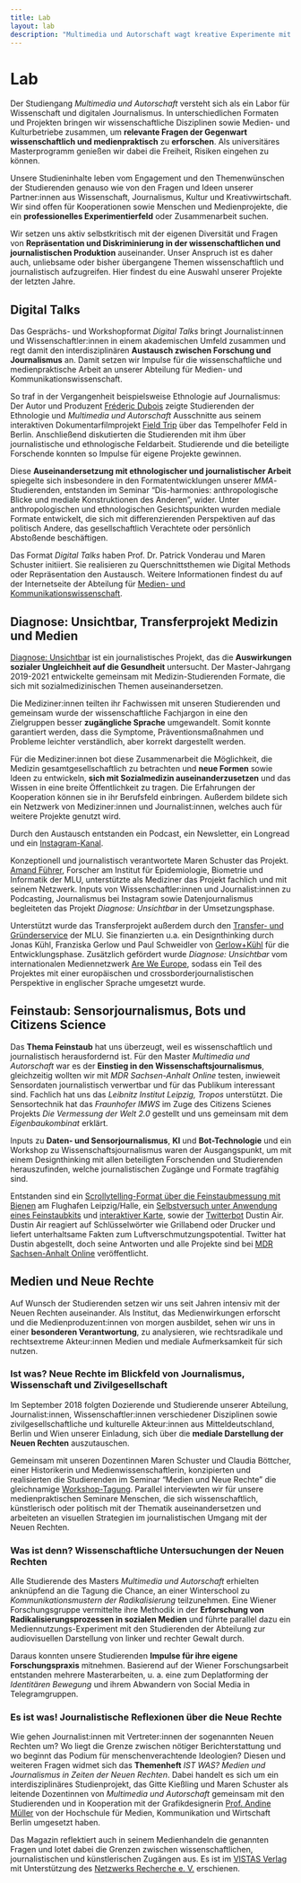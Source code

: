 ```yaml
---
title: Lab
layout: lab
description: "Multimedia und Autorschaft wagt kreative Experimente mit Medien, Journalismus und Wissenschaft. Dazu zählen interdisziplinäre Kooperationen, Vorträge und Tagungen."
---
```


# Lab

Der Studiengang _Multimedia und Autorschaft_ versteht sich als ein Labor für Wissenschaft und digitalen Journalismus. In unterschiedlichen Formaten und Projekten bringen wir wissenschaftliche Disziplinen sowie Medien- und Kulturbetriebe zusammen, um **relevante Fragen der Gegenwart wissenschaftlich und medienpraktisch** zu **erforschen**. Als universitäres Masterprogramm genießen wir dabei die Freiheit, Risiken eingehen zu können.

Unsere Studieninhalte leben vom Engagement und den Themenwünschen der Studierenden genauso wie von den Fragen und Ideen unserer Partner:innen aus Wissenschaft, Journalismus, Kultur und Kreativwirtschaft. Wir sind offen für Kooperationen sowie Menschen und Medienprojekte, die ein **professionelles Experimentierfeld** oder Zusammenarbeit suchen.

Wir setzen uns aktiv selbstkritisch mit der eigenen Diversität und Fragen von **Repräsentation und Diskriminierung in der wissenschaftlichen und journalistischen Produktion** auseinander. Unser Anspruch ist es daher auch, unliebsame oder bisher übergangene Themen wissenschaftlich und journalistisch aufzugreifen. Hier findest du eine Auswahl unserer Projekte der letzten Jahre.


## Digital Talks

Das  Gesprächs- und Workshopformat _Digital Talks_ bringt Journalist:innen und Wissenschaftler:innen in einem akademischen Umfeld zusammen und regt damit den interdisziplinären **Austausch zwischen Forschung und Journalismus** an. Damit setzen wir Impulse für die wissenschaftliche und medienpraktische Arbeit an unserer Abteilung für Medien- und Kommunikationswissenschaft.

So traf in der Vergangenheit beispielsweise Ethnologie auf Journalismus: Der Autor und Produzent [Fréderic Dubois](https://twitter.com/fredericdubois) zeigte Studierenden der Ethnologie und _Multimedia und Autorschaft_ Ausschnitte aus seinem interaktiven Dokumentarfilmprojekt [Field Trip](https://fieldtrip.tagesspiegel.de/) über das Tempelhofer Feld in Berlin. Anschließend diskutierten die Studierenden mit ihm über journalistische und ethnologische Feldarbeit. Studierende und die beteiligte Forschende konnten so Impulse für eigene Projekte gewinnen.

Diese **Auseinandersetzung mit ethnologischer und journalistischer Arbeit** spiegelte sich insbesondere in den Formatentwicklungen unserer _MMA_-Studierenden, entstanden im Seminar “Dis-harmonies: anthropologische Blicke und mediale Konstruktionen des Anderen”, wider. Unter anthropologischen und ethnologischen Gesichtspunkten wurden mediale Formate entwickelt, die sich mit differenzierenden Perspektiven auf das politisch Andere, das gesellschaftlich Verachtete oder persönlich Abstoßende beschäftigen.

Das Format _Digital Talks_ haben Prof. Dr. Patrick Vonderau und Maren Schuster initiiert. Sie realisieren zu Querschnittsthemen wie Digital Methods oder Repräsentation den Austausch. Weitere Informationen findest du auf der Internetseite der Abteilung für [Medien- und Kommunikationswissenschaft](https://www.medienkomm.uni-halle.de/initiativen/digital_talks/).

<a id="diagnose-unsichtbar"></a>

## Diagnose: Unsichtbar, Transferprojekt Medizin und Medien

[Diagnose: Unsichtbar](https://diagnose-unsichtbar.medienkomm.uni-halle.de/) ist ein journalistisches Projekt, das die **Auswirkungen sozialer Ungleichheit auf die Gesundheit** untersucht. Der Master-Jahrgang 2019-2021 entwickelte gemeinsam mit Medizin-Studierenden Formate, die sich mit sozialmedizinischen Themen auseinandersetzen.

Die Mediziner:innen teilten ihr Fachwissen mit unseren Studierenden und gemeinsam wurde der wissenschaftliche Fachjargon in eine den Zielgruppen besser **zugängliche Sprache** umgewandelt. Somit konnte garantiert werden, dass die Symptome, Präventionsmaßnahmen und Probleme leichter verständlich, aber korrekt dargestellt werden.

Für die Mediziner:innen bot diese Zusammenarbeit die Möglichkeit, die Medizin gesamtgesellschaftlich zu betrachten und **neue Formen** sowie Ideen zu entwickeln, **sich mit Sozialmedizin auseinanderzusetzen** und das Wissen in eine breite Öffentlichkeit zu tragen. Die Erfahrungen der Kooperation können sie in ihr Berufsfeld einbringen. Außerdem bildete sich ein Netzwerk von Mediziner:innen und Journalist:innen, welches auch für weitere Projekte genutzt wird.

Durch den Austausch entstanden ein Podcast, ein Newsletter, ein Longread und ein [Instagram-Kanal](https://www.instagram.com/bittere.pille/).

Konzeptionell und journalistisch verantwortete Maren Schuster das Projekt. [Amand Führer](https://www.medizin.uni-halle.de/einrichtungen/institute/medizinische-epidemiologie-biometrie-und-informatik/team/fuehrer-amand-gabriel), Forscher am Institut für Epidemiologie, Biometrie und Informatik der MLU, unterstützte als Mediziner das Projekt fachlich und mit seinem Netzwerk. Inputs von Wissenschaftler:innen und Journalist:innen zu Podcasting, Journalismus bei Instagram sowie Datenjournalismus begleiteten das Projekt _Diagnose: Unsichtbar_ in der Umsetzungsphase.

Unterstützt wurde das Transferprojekt außerdem durch den [Transfer- und Gründerservice](https://www.gruendung.uni-halle.de/?ref=mmautor.net) der MLU. Sie finanzierten u.a. ein Designthinking durch Jonas Kühl, Franziska Gerlow und Paul Schweidler von [Gerlow+Kühl](https://www.gerlow-kuehl.de/?ref=mmautor.net) für die Entwicklungsphase. Zusätzlich gefördert wurde _Diagnose: Unsichtbar_ vom internationalen Mediennetzwerk [Are We Europe](https://areweeurope.com/?ref=mmautor.net), sodass ein Teil des Projektes mit einer europäischen und crossborderjournalistischen Perspektive in englischer Sprache umgesetzt wurde.

<a id="feinstaub-projekt"></a>

## Feinstaub: Sensorjournalismus, Bots und Citizens Science

Das **Thema Feinstaub** hat uns überzeugt, weil es wissenschaftlich und journalistisch  herausfordernd ist. Für den Master _Multimedia und Autorschaft_ war es der **Einstieg in den Wissenschaftsjournalismus**, gleichzeitig wollten wir mit _MDR Sachsen-Anhalt Online_ testen, inwieweit Sensordaten journalistisch verwertbar und für das Publikum interessant sind.
Fachlich hat uns das _Leibnitz Institut Leipzig, Tropos_ unterstützt. Die Sensortechnik hat das _Fraunhofer IMWS_ im Zuge des Citizens Scienes Projekts _Die Vermessung der Welt 2.0_ gestellt und uns gemeinsam mit dem _Eigenbaukombinat_ erklärt.

Inputs zu **Daten- und Sensorjournalismus**, **KI** und **Bot-Technologie** und ein Workshop zu Wissenschaftsjournalismus waren der Ausgangspunkt, um mit einem Designthinking mit allen beteiligten Forschenden und Studierenden herauszufinden, welche journalistischen Zugänge und Formate tragfähig sind.

Entstanden sind ein [Scrollytelling-Format über die Feinstaubmessung mit Bienen](https://www.mdr.de/sachsen-anhalt/halle/halle/feinstaub-studentenprojekt-uni-halle-selbstversuch-studierende-messen-luftqualitaet-100.html) am Flughafen Leipzig/Halle, ein [Selbstversuch unter Anwendung eines Feinstaubkits](https://uploads.knightlab.com/storymapjs/8ec8795cc7925151c38f3538aae66555/feinstaubprojekt/index.html) und [interaktiver Karte](xhttps://uploads.knightlab.com/storymapjs/8ec8795cc7925151c38f3538aae66555/feinstaubprojekt/index.html), sowie der [Twitterbot](https://www.mdr.de/sachsen-anhalt/studentenprojekt-feinstaub-faq-100.html) Dustin Air. Dustin Air reagiert auf Schlüsselwörter wie Grillabend oder Drucker und liefert unterhaltsame Fakten zum Luftverschmutzungspotential. Twitter hat Dustin abgestellt, doch seine Antworten und alle Projekte sind bei [MDR Sachsen-Anhalt Online](https://www.mdr.de/sachsen-anhalt/index.html) veröffentlicht.

## Medien und Neue Rechte

Auf Wunsch der Studierenden setzen wir uns seit Jahren intensiv mit der Neuen Rechten auseinander. Als Institut, das Medienwirkungen erforscht und die Medienproduzent:innen von morgen ausbildet, sehen wir uns in einer **besonderen Verantwortung**, zu analysieren, wie rechtsradikale und rechtsextreme Akteur:innen Medien und mediale Aufmerksamkeit für sich nutzen.

### Ist was? Neue Rechte im Blickfeld von Journalismus, Wissenschaft und Zivilgesellschaft

Im September 2018 folgten Dozierende und Studierende unserer Abteilung, Journalist:innen, Wissenschaftler:innen verschiedener Disziplinen sowie zivilgesellschaftliche und kulturelle Akteur:innen aus Mitteldeutschland, Berlin und Wien unserer Einladung, sich über die **mediale Darstellung der Neuen Rechten** auszutauschen.

Gemeinsam mit unseren Dozentinnen Maren Schuster und Claudia Böttcher, einer Historikerin und Medienwissenschaftlerin, konzipierten und realisierten die Studierenden im Seminar “Medien und Neue Rechte” die gleichnamige [Workshop-Tagung](https://www.campus-halensis.de/artikel/neue-rechte-inszenierungen-durchbrechen/?cok). Parallel interviewten wir für unsere medienpraktischen Seminare Menschen, die sich wissenschaftlich, künstlerisch oder politisch mit der Thematik auseinandersetzen und arbeiteten an visuellen Strategien im journalistischen Umgang mit der Neuen Rechten.

### Was ist denn? Wissenschaftliche Untersuchungen der Neuen Rechten

Alle Studierende des Masters _Multimedia und Autorschaft_ erhielten anknüpfend an die Tagung die Chance, an einer Winterschool zu _Kommunikationsmustern der Radikalisierung_ teilzunehmen. Eine Wiener Forschungsgruppe vermittelte ihre Methodik in der **Erforschung von Radikalisierungsprozessen in sozialen Medien** und führte parallel dazu ein Mediennutzungs-Experiment mit den Studierenden der Abteilung zur audiovisuellen Darstellung von linker und rechter Gewalt durch.

Daraus konnten unsere Studierenden **Impulse für ihre eigene Forschungspraxis** mitnehmen. Basierend auf der Wiener Forschungsarbeit entstanden mehrere Masterarbeiten, u. a. eine zum Deplatforming der _Identitären Bewegung_ und ihrem Abwandern von Social Media in Telegramgruppen.

### Es ist was! Journalistische Reflexionen über die Neue Rechte

Wie gehen Journalist:innen mit Vertreter:innen der sogenannten Neuen Rechten um? Wo liegt die Grenze zwischen nötiger Berichterstattung und wo beginnt das Podium für menschenverachtende Ideologien? Diesen und weiteren Fragen widmet sich das **Themenheft** _IST WAS? Medien und Journalismus in Zeiten der Neuen Rechten_. Dabei handelt es sich um ein interdisziplinäres Studienprojekt, das Gitte Kießling und Maren Schuster als leitende Dozentinnen von _Multimedia und Autorschaft_ gemeinsam mit den Studierenden und in Kooperation mit der Grafikdesignerin [Prof. Andine Müller](https://www.hmkw.de/hochschule/lehrende/fachbereich-design/andine-mueller/) von der Hochschule für Medien, Kommunikation und Wirtschaft Berlin umgesetzt haben.

Das Magazin reflektiert auch in seinem Medienhandeln die genannten Fragen und lotet dabei die Grenzen zwischen wissenschaftlichen, journalistischen und künstlerischen Zugängen aus. Es ist im [VISTAS Verlag](https://www.vistas.de/) mit Unterstützung des [Netzwerks Recherche e. V.](https://netzwerkrecherche.org/) erschienen.
